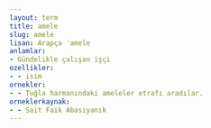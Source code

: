 ```yaml
---
layout: term
title: amele
slug: amele
lisan: Arapça ʿamele
anlamlar:
- Gündelikle çalışan işçi
ozellikler:
- - isim
ornekler:
- - Tuğla harmanındaki ameleler etrafı aradılar.
orneklerkaynak:
- - Sait Faik Abasıyanık
---
```

